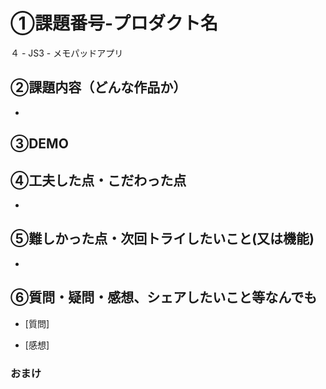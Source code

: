 # ①課題番号-プロダクト名
４ - JS3 - メモパッドアプリ

## ②課題内容（どんな作品か）
- 

## ③DEMO


## ④工夫した点・こだわった点
- 

## ⑤難しかった点・次回トライしたいこと(又は機能)
- 


## ⑥質問・疑問・感想、シェアしたいこと等なんでも
- [質問]

- [感想]


### おまけ

